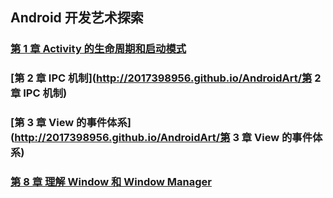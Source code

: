 ## Android 开发艺术探索
### [第 1 章 Activity 的生命周期和启动模式](http://2017398956.github.io/AndroidArt/%E7%AC%AC%201%20%E7%AB%A0%20Activity%20%E7%9A%84%E7%94%9F%E5%91%BD%E5%91%A8%E6%9C%9F%E5%92%8C%E5%90%AF%E5%8A%A8%E6%A8%A1%E5%BC%8F)
### [第 2 章 IPC 机制](http://2017398956.github.io/AndroidArt/第 2 章 IPC 机制)
### [第 3 章 View 的事件体系](http://2017398956.github.io/AndroidArt/第 3 章 View 的事件体系)
### [第 8 章 理解 Window 和 Window Manager](http://2017398956.github.io/AndroidArt/%E7%AC%AC%208%20%E7%AB%A0%20%E7%90%86%E8%A7%A3%20Window%20%E5%92%8C%20WindowManager.md)

